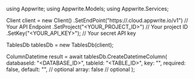 using Appwrite;
using Appwrite.Models;
using Appwrite.Services;

Client client = new Client()
    .SetEndPoint("https://<REGION>.cloud.appwrite.io/v1") // Your API Endpoint
    .SetProject("<YOUR_PROJECT_ID>") // Your project ID
    .SetKey("<YOUR_API_KEY>"); // Your secret API key

TablesDb tablesDb = new TablesDb(client);

ColumnDatetime result = await tablesDb.CreateDatetimeColumn(
    databaseId: "<DATABASE_ID>",
    tableId: "<TABLE_ID>",
    key: "",
    required: false,
    default: "", // optional
    array: false // optional
);